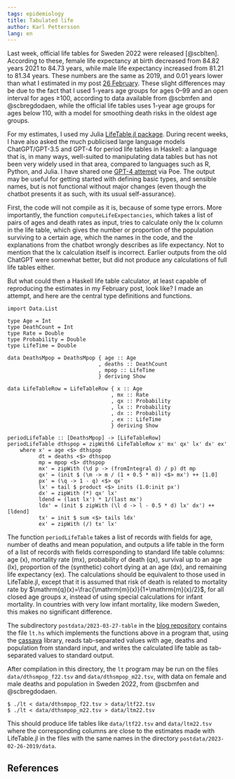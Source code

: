```yaml
---
tags: epidemiology
title: Tabulated life
author: Karl Pettersson
lang: en
---
```


Last week, official life tables for Sweden 2022 were released
[@scblten]. According to these, female life expectancy at birth
decreased from 84.82 years 2021 to 84.73 years, while male life
expectancy increased from 81.21 to 81.34 years. These numbers are the
same as 2019, and 0.01 years lower than what I estimated in my post
[26 February](2023-02-26-2019.html). These slight differences may be
due to the fact that I used 1-years age groups for ages 0–99 and an open
interval for ages ≥100, according to data available from @scbmfen
and @scbregdodaen, while the official life tables uses 1-year age
groups for ages below 110, with a model for smoothing death risks
in the oldest age groups.

For my estimates, I used my Julia
[LifeTable.jl package](https://github.com/klpn/LifeTable.jl).
During recent weeks, I have also asked the much publicised
large language models ChatGPT/GPT-3.5 and GPT-4 for period life tables
in Haskell: a language that is, in many ways, well-suited to
manipulating data tables but has not been very widely used in that area,
compared to languages such as R, Python, and Julia. I have shared
one [GPT-4 attempt](https://poe.com/s/8EXlWRKmfMl69gwOMxAg) via Poe.
The output may be useful for getting started with defining basic types,
and sensible names, but is not functional without major changes (even
though the chatbot presents it as such, with its usual self-assurance).

First, the code will not compile as it is, because of some type
errors. More importantly, the function `computeLifeExpectancies`,
which takes a list of pairs of ages and death rates as input, tries to
calculate only the lx column in the life table, which gives the number
or proportion of the population surviving to a certain age, which the
names in the code, and the explanations from the chatbot wrongly
describes as life expectancy. Not to mention that the lx calculation
itself is incorrect. Earlier outputs from the old ChatGPT were somewhat
better, but did not produce any calculations of full life tables either.

But what could then a Haskell life table calculator, at least capable of
reproducing the estimates in my February post, look like? I made an attempt,
and here are the central type definitions and functions.

``` {.haskell .numberLines}
import Data.List

type Age = Int
type DeathCount = Int
type Rate = Double
type Probability = Double
type LifeTime = Double

data DeathsMpop = DeathsMpop { age :: Age
                             , deaths :: DeathCount
                             , mpop :: LifeTime
                             } deriving Show

data LifeTableRow = LifeTableRow { x :: Age
                                 , mx :: Rate
                                 , qx :: Probability
                                 , lx :: Probability
                                 , dx :: Probability
                                 , ex :: LifeTime 
                                 } deriving Show

periodLifeTable :: [DeathsMpop] -> [LifeTableRow]
periodLifeTable dthspop = zipWith6 LifeTableRow x' mx' qx' lx' dx' ex'
    where x' = age <$> dthspop 
          dt = deaths <$> dthspop
          mp = mpop <$> dthspop
          mx' = zipWith (\d p -> (fromIntegral d) / p) dt mp
          qx' = (init $ (\m -> m / (1 + 0.5 * m)) <$> mx') ++ [1.0]
          px' = (\q -> 1 - q) <$> qx'
          lx' = tail $ product <$> inits (1.0:init px')
          dx' = zipWith (*) qx' lx'
          ldend = (last lx') * 1/(last mx')
          ldx' = (init $ zipWith (\l d -> l - 0.5 * d) lx' dx') ++ [ldend]
          tx' = init $ sum <$> tails ldx'
          ex' = zipWith (/) tx' lx'
```

The function `periodLifeTable` takes a list of records with fields for
age, number of deaths and mean population, and outputs a life table in
the form of a list of records with fields corresponding to standard
life table columns: age (x), mortality rate (mx), probability of death
(qx), survival up to an age (lx), proportion of the (synthetic) cohort
dying at an age (dx), and remaining life expectancy (ex). The
calculations should be equivalent to those used in LifeTable.jl,
except that it is assumed that risk of death is related to mortality
rate by $\mathrm{q}(x)=\frac{\mathrm{m}(x)}{1+\mathrm{m}(x)/2}$,
for all closed age groups $x$, instead of using special calculations for
infant mortality. In countries with very low infant mortality, like modern
Sweden, this makes no significant difference.

The subdirectory `postdata/2023-03-27-table` in the 
[blog repository](https://github.com/klpn/static-dust/) contains the
file `lt.hs` which implements the functions above in a program that,
using the [cassava](https://hackage.haskell.org/package/cassava) library,
reads tab-separated values with age, deaths and population from standard
input, and writes the calculated life table as tab-separated values to
standard output.

After compilation in this directory, the `lt` program may be run on the
files `data/dthsmpop_f22.tsv` and `data/dthsmpop_m22.tsv`, with data on
female and male deaths and population in Sweden 2022, from @scbmfen
and @scbregdodaen.

``` {.shell}
$ ./lt < data/dthsmpop_f22.tsv > data/ltf22.tsv
$ ./lt < data/dthsmpop_m22.tsv > data/ltm22.tsv
```

This should produce life tables like `data/ltf22.tsv` and
`data/ltm22.tsv` where the corresponding columns are close to the
estimates made with LifeTable.jl in the files with the same names in
the directory `postdata/2023-02-26-2019/data`.

## References
